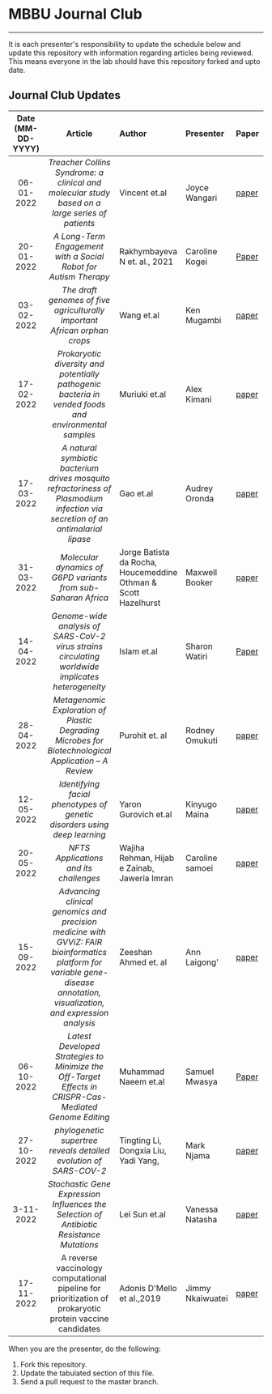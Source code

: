 # MBBU Journal Club
---
It is each presenter's responsibility to update the schedule below and update this repository with information regarding articles being reviewed. This means everyone in the lab should have this repository forked and upto date.

Journal Club Updates
---
Date (MM-DD-YYYY)| Article | Author | Presenter | Paper | Presentation_link
:---: | :---: | :--- | :--- | :--- | :---
06-01-2022| *Treacher Collins Syndrome: a clinical and molecular study based on a large series of patients* | Vincent et.al | Joyce Wangari | [paper](https://www.nature.com/articles/gim201529)| [presentation link](https://docs.google.com/presentation/d/104IYYWu3AaH6LTka9aOL0Ayg4m5_N1EK/edit#slide=id.p1)
20-01-2022 | *A Long-Term Engagement with a Social Robot for Autism Therapy*|Rakhymbayeva N et. al., 2021 | Caroline Kogei | [Paper](https://www.frontiersin.org/articles/10.3389/frobt.2021.669972/full)|[Presentation link](https://docs.google.com/presentation/d/1RxlyoQmJ4c3YIo-LjAtUhxBdRnLs9OST/edit?usp=sharing&ouid=117239724346945185906&rtpof=true&sd=true)
03-02-2022 | *The draft genomes of five agriculturally important African orphan crops* | Wang et.al | Ken Mugambi | [paper](https://academic.oup.com/gigascience/article/8/3/giy152/5232229) | [presentation link](https://docs.google.com/presentation/d/1KrR39z0-86j5_K5vEJO8pxLaSauQ50XFdLc_dCVmPVI/edit#slide=id.p3)
17-02-2022 | *Prokaryotic diversity and potentially pathogenic bacteria in vended foods and environmental samples* | Muriuki et.al | Alex Kimani | [paper](https://annalsmicrobiology.biomedcentral.com/articles/10.1186/s13213-021-01640-w)| [presentation link](https://drive.google.com/file/d/12U0uDRgLV1lLLBZVnZBxeNIx-3-SEjaI/view?ths=true)
17-03-2022 | *A natural symbiotic bacterium drives mosquito refractoriness of Plasmodium infection via secretion of an antimalarial lipase* | Gao et.al | Audrey Oronda | [paper](https://www.nature.com/articles/s41564-021-00899-8) | [presentation link](https://docs.google.com/presentation/d/1bmIg06kY1yE2mJ0VknQ419agoBXrFjQCoC1M8ZJENRc/edit#slide=id.p)
31-03-2022 | *Molecular dynamics of G6PD variants from sub-Saharan Africa* | Jorge Batista da Rocha, Houcemeddine Othman & Scott Hazelhurst | Maxwell Booker | [paper](https://www.sciencedirect.com/science/article/pii/S240558082200036X?via%3Dihub) | [Presentation link](https://docs.google.com/presentation/d/1y8bc5ztYpSMy7JVX0ctXiD7oDNrRkED-IGB3EN4fV0k/edit?usp=sharing)
14-04-2022 | *Genome-wide analysis of SARS-CoV-2 virus strains circulating worldwide implicates heterogeneity* | Islam et.al| Sharon Watiri| [Paper]( https://www.nature.com/articles/s41598-020-70812-6#Sec1)|[Presentation link](https://docs.google.com/presentation/d/1GAoQbT-BWQ8ilnlp5rHmUJvydJP07R-XGV5Yk8agHIE/edit#slide=id.p)
28-04-2022 | *Metagenomic Exploration of Plastic Degrading Microbes for Biotechnological Application – A Review* | Purohit et. al | Rodney Omukuti | [paper](https://www.ncbi.nlm.nih.gov/pmc/articles/PMC7521044/) | [Presentation link](https://docs.google.com/presentation/d/1b_3dYfkTV3Wz_LMmklYsnZqtC_LjbRmP/edit?usp=sharing&ouid=102786403682468986387&rtpof=true&sd=true)
12-05-2022 | *Identifying facial phenotypes of genetic disorders using deep learning* | Yaron Gurovich et.al | Kinyugo Maina | [paper](https://www.nature.com/articles/s41591-018-0279-0?13570) | [presentation link](https://docs.google.com/presentation/d/1dwtYeyBZj12haIdO23AgpXBvIvS8FXYYtciezkxXhVQ/edit?usp=sharing)
20-05-2022 | *NFTS Applications and its challenges* | Wajiha Rehman, Hijab e Zainab, Jaweria Imran |Caroline samoei | [paper](https://www.researchgate.net/publication/357900561_NFTs_Applications_and_Challenges) | [presentation link](https://docs.google.com/presentation/d/1KdM-UZUTisr6_ofcrCyfbfpUYPzGwZ4jTyqPbae3Qq0/edit?usp=sharing)
15-09-2022 | *Advancing clinical genomics and precision medicine with GVViZ: FAIR bioinformatics platform for variable gene-disease annotation, visualization, and expression analysis* | Zeeshan Ahmed et. al |Ann Laigong'| [paper](https://pubmed.ncbi.nlm.nih.gov/34174938/) | [presentation link](https://docs.google.com/presentation/d/1PunmRhIjbfMc0ol8-E1RfexafAEUXTzV/edit?usp=sharing&ouid=106262597850986969326&rtpof=true&sd=true)
06-10-2022 | *Latest Developed Strategies to Minimize the Off-Target Effects in CRISPR-Cas-Mediated Genome Editing* | Muhammad Naeem et.al | Samuel Mwasya | [Paper](https://www.mdpi.com/2073-4409/9/7/1608/htm) | [Presentation link](https://docs.google.com/presentation/d/1YzXGsVSPPGcs5x6tmXcRfmxVscSw05JIumo-LzJ2oDs/edit?usp=sharing)
27-10-2022 | *phylogenetic supertree reveals detailed evolution of SARS-COV-2* | Tingting Li, Dongxia Liu, Yadi Yang, |Mark Njama | [paper](https://www.nature.com/articles/s41598-020-79484-8#MOESM1) | [presentation link](https://docs.google.com/presentation/d/1SqnXX3Pqnc0KdoU0gdbBVB0lygb0YkGn/edit?usp=sharing&ouid=104399667964329150001&rtpof=true&sd=true)
3-11-2022 | *Stochastic Gene Expression Influences the Selection of Antibiotic Resistance Mutations* | Lei Sun et.al | Vanessa Natasha | [paper](https://www.ncbi.nlm.nih.gov/pmc/articles/PMC6984361/) | [presentation link](https://docs.google.com/presentation/d/1Jdbd7F92cTkcbQX3-pIG7pLQD8D5itz_4p-6daE-Dto/edit?usp=sharing)
17-11-2022 | A reverse vaccinology computational pipeline for prioritization of prokaryotic protein vaccine candidates | Adonis D'Mello et al.,2019 | Jimmy Nkaiwuatei | [paper](https://pubmed.ncbi.nlm.nih.gov/31842745/) | [presentation link](https://docs.google.com/presentation/d/14TInyeAQ5kTCt1b8-S_E1teofbPqLmqU/edit#slide=id.p1)


When you are the presenter, do the following:
 1. Fork this repository.
 2. Update the tabulated section of this file.
 3. Send a pull request to the master branch.

